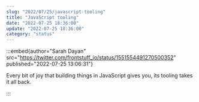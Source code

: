 ```yaml
---
slug: "2022/07/25/javascript-tooling"
title: "JavaScript tooling"
date: "2022-07-25 18:36:00"
update: "2022-07-25 18:36:00"
category: "status"
---
```


:::embed{author="Sarah Dayan" src="https://twitter.com/frontstuff_io/status/1551554491270500352" published="2022-07-25 13:06:31"}

Every bit of joy that building things in JavaScript gives you, its tooling takes it all back.

:::
